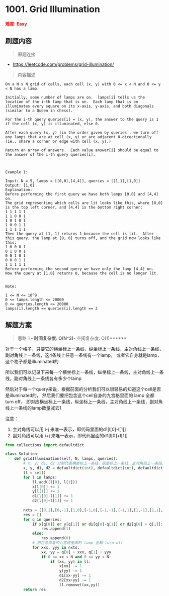 # 1001. Grid Illumination

**<font color=red>难度: Easy</font>**

## 刷题内容

> 原题连接

* https://leetcode.com/problems/grid-illumination/

> 内容描述

```
On a N x N grid of cells, each cell (x, y) with 0 <= x < N and 0 <= y < N has a lamp.

Initially, some number of lamps are on.  lamps[i] tells us the location of the i-th lamp that is on.  Each lamp that is on illuminates every square on its x-axis, y-axis, and both diagonals (similar to a Queen in chess).

For the i-th query queries[i] = (x, y), the answer to the query is 1 if the cell (x, y) is illuminated, else 0.

After each query (x, y) [in the order given by queries], we turn off any lamps that are at cell (x, y) or are adjacent 8-directionally (ie., share a corner or edge with cell (x, y).)

Return an array of answers.  Each value answer[i] should be equal to the answer of the i-th query queries[i].

 

Example 1:

Input: N = 5, lamps = [[0,0],[4,4]], queries = [[1,1],[1,0]]
Output: [1,0]
Explanation: 
Before performing the first query we have both lamps [0,0] and [4,4] on.
The grid representing which cells are lit looks like this, where [0,0] is the top left corner, and [4,4] is the bottom right corner:
1 1 1 1 1
1 1 0 0 1
1 0 1 0 1
1 0 0 1 1
1 1 1 1 1
Then the query at [1, 1] returns 1 because the cell is lit.  After this query, the lamp at [0, 0] turns off, and the grid now looks like this:
1 0 0 0 1
0 1 0 0 1
0 0 1 0 1
0 0 0 1 1
1 1 1 1 1
Before performing the second query we have only the lamp [4,4] on.  Now the query at [1,0] returns 0, because the cell is no longer lit.
 

Note:

1 <= N <= 10^9
0 <= lamps.length <= 20000
0 <= queries.length <= 20000
lamps[i].length == queries[i].length == 2
```

## 解题方案

> 思路 1
******- 时间复杂度: O(N^2)******- 空间复杂度: O(1)******



对于一个格子，只要它的横坐标上一条线，纵坐标上一条线，主对角线上一条线，副对角线上一条线，这4条线上任意一条线有一个lamp，
或者它自身就是lamp，
这个格子都是illuminated的

所以我们可以记录下来每一个横坐标上一条线，纵坐标上一条线，主对角线上一条线，副对角线上一条线各有多少个lamp


然后对于每一个query来说，根据前面的分析我们可以很轻易的知道这个cell是否是illuminated的，
然后我们要把包含这个cell自身的九宫格里面的 lamp 全都 turn off，
即对应横坐标上一条线，纵坐标上一条线，主对角线上一条线，副对角线上一条线的lamp数量减去1


注意：
1. 主对角线可以用 i-j 来唯一表示，即代码里面的d1[l[0]-l[1]]
2. 副对角线可以用 i+j 来唯一表示，即代码里面的d1[l[0]+l[1]]

```python
from collections import defaultdict

class Solution:
    def gridIllumination(self, N, lamps, queries):
        # x, y, d1, d2 分别代表横坐标上一条线，纵坐标上一条线，主对角线上一条线，副对角线上一条线
        x, y, d1, d2 = defaultdict(int), defaultdict(int), defaultdict(int), defaultdict(int)
        ll = set()
        for l in lamps:
            ll.add((l[0], l[1]))
            x[l[0]] += 1
            y[l[1]] += 1
            d1[l[0]-l[1]] += 1
            d2[l[0]+l[1]] += 1
            
        nxts = [[0,1],[0,-1],[1,0],[-1,0],[-1,-1],[-1,1],[1,-1],[1,1],[0,0]]
        res = []
        for q in queries:
            if x[q[0]] or y[q[1]] or d1[q[0]-q[1]] or d2[q[0] + q[1]]:
                res.append(1)
            else:
                res.append(0)
            # 把包含自身的九宫格里面的 lamp 全都 turn off
            for xxx, yyy in nxts:
                xx, yy = q[0] + xxx, q[1] + yyy
                if 0 <= xx < N and 0 <= yy < N:
                    if (xx, yy) in ll:
                        x[xx] -= 1
                        y[yy] -= 1
                        d1[xx-yy] -= 1
                        d2[xx+yy] -= 1
                        ll.remove((xx,yy))
        return res
```
































